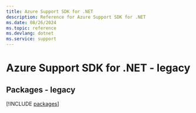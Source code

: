 ```yaml
---
title: Azure Support SDK for .NET
description: Reference for Azure Support SDK for .NET
ms.date: 08/26/2024
ms.topic: reference
ms.devlang: dotnet
ms.service: support
---
```

# Azure Support SDK for .NET - legacy
## Packages - legacy
[!INCLUDE [packages](support-index.md)]